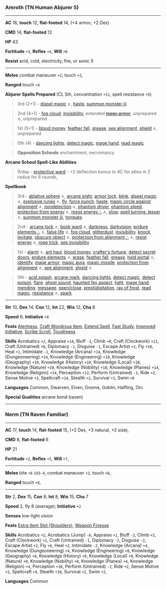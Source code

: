 ### Amroth (TN Human Abjurer 5)

---

**AC** 16,
**touch** 12,
**flat-footed** 14,
(+4 armor, +2 Dex)

**CMD** 14,
**flat-footed** 12

**HP** 43

**Fortitude** `+3`,
**Reflex** `+4`,
**Will** `+6`

**Resist** acid, cold, electricity, fire, or sonic 5

---

**Melee**
combat maneuver `+2`,
touch `+2`,

**Ranged**
touch `+4`

**Abjurer Spells Prepared**
(CL 5th, concentration `+11`, spell resistance `+5`)

> 3rd (2+1) -
  [dispel magic] &and;,
  [haste],
  [summon monster iii]

> 2nd (4+1) -
  [fog cloud],
  [invisibility],
  extended ~~[mage armor]~~,
  unprepared &and;,
  unprepared

> 1st (5+1) -
  [blood money],
  [feather fall],
  [grease],
  [see alignment],
  [shield] &and;,
  unprepared

> 0th (4) -
  [dancing lights],
  [detect magic],
  [mage hand],
  [read magic]

> **Opposition Schools**
  enchantment,
  necromancy

**Arcane School Spell-Like Abilities**

> 9/day - 
  [protective ward] - +2 deflection bonus to AC for allies in 2 radius for 6 rounds,

  [protective ward]: http://www.d20pfsrd.com/classes/core-classes/wizard/arcane-schools/paizo---arcane-schools/classic-arcane-schools/abjuration

**Spellbook**

> 3rd -
  [ablative sphere] &and;,
  [arcane sight],
  [armor lock],
  [blink],
  [dispel magic] &and;,
  [explosive runes] &and;,
  [fly],
  [force punch],
  [haste],
  [magic circle against alignment] &and;,
  [nondetection] &and;,
  [phantom driver],
  [phantom steed],
  [protection from energy] &and;,
  [resist energy &there4;] &and;,
  [slow],
  [spell turning, lesser] &and;,
  [summon monster iii],
  [tongues]

  [ablative sphere]: http://www.d20pfsrd.com/magic/all-spells/a/ablative-sphere
  [arcane sight]: http://www.d20pfsrd.com/magic/all-spells/a/arcane-sight
  [armor lock]: http://www.d20pfsrd.com/magic/all-spells/a/armor-lock
  [blink]: http://www.d20pfsrd.com/magic/all-spells/b/blink
  [dispel magic]: http://www.d20pfsrd.com/magic/all-spells/d/dispel-magic
  [explosive runes]: http://www.d20pfsrd.com/magic/all-spells/e/explosive-runes
  [fly]: http://www.d20pfsrd.com/magic/all-spells/f/fly
  [force punch]: http://www.d20pfsrd.com/magic/all-spells/f/force-punch
  [haste]: http://www.d20pfsrd.com/magic/all-spells/h/haste
  [magic circle against alignment]: http://www.d20pfsrd.com/magic/all-spells/m/magic-circle-against-evil
  [nondetection]: http://www.d20pfsrd.com/magic/all-spells/n/nondetection
  [phantom driver]: http://www.d20pfsrd.com/magic/all-spells/p/phantom-driver
  [phantom steed]: http://www.d20pfsrd.com/magic/all-spells/p/phantom-steed
  [protection from energy]: http://www.d20pfsrd.com/magic/all-spells/p/protection-from-energy
  [resist energy &there4;]: http://www.d20pfsrd.com/magic/all-spells/r/resist-energy
  [slow]: http://www.d20pfsrd.com/magic/all-spells/s/slow
  [spell turning, lesser]: http://www.d20pfsrd.com/magic/all-spells/s/spell-turning
  [summon monster iii]: http://www.d20pfsrd.com/magic/all-spells/s/summon-monster
  [tongues]: http://www.d20pfsrd.com/magic/all-spells/t/tongues

> 2nd - 
  [arcane lock] &and;,
  [book ward] &and;,
  [darkness],
  [darkvision],
  [endure elements &there4;] &and;,
  [false life] &or;,
  [fog cloud],
  [glitterdust],
  [invisibility],
  [knock],
  [levitate],
  [obscure object] &and;,
  [protection from alignment &there4;] &and;,
  [resist energy] &and;,
  [rope trick],
  [see invisibility]

  [arcane lock]: http://www.d20pfsrd.com/magic/all-spells/a/arcane-lock
  [book ward]: http://www.d20pfsrd.com/magic/all-spells/b/book_ward
  [darkness]: http://www.d20pfsrd.com/magic/all-spells/d/darkness
  [darkvision]: http://www.d20pfsrd.com/magic/all-spells/d/darkvision
  [endure elements &there4;]: http://www.d20pfsrd.com/magic/all-spells/e/endure-elements
  [false life]: http://www.d20pfsrd.com/magic/all-spells/f/false-life
  [fog cloud]: http://www.d20pfsrd.com/magic/all-spells/f/fog-cloud
  [glitterdust]: http://www.d20pfsrd.com/magic/all-spells/g/glitterdust
  [invisibility]: http://www.d20pfsrd.com/magic/all-spells/i/invisibility
  [knock]: http://www.d20pfsrd.com/magic/all-spells/k/knock
  [levitate]: http://www.d20pfsrd.com/magic/all-spells/l/levitate
  [obscure object]: http://www.d20pfsrd.com/magic/all-spells/o/obscure-object
  [protection from alignment &there4;]: http://www.d20pfsrd.com/magic/all-spells/p/protection-from-evil
  [resist energy]: http://www.d20pfsrd.com/magic/all-spells/r/resist-energy
  [rope trick]: http://www.d20pfsrd.com/magic/all-spells/r/rope-trick
  [see invisibility]: http://www.d20pfsrd.com/magic/all-spells/s/see-invisibility

> 1st -
  [alarm] &and;,
  [ant haul],
  [blood money],
  [crafter's fortune],
  [detect secret doors],
  [endure elements] &and;,
  [erase],
  [feather fall],
  [grease],
  [hold portal] &and;,
  [identify],
  [mage armor],
  [magic aura],
  [magic missile],
  [protection from alignment] &and;,
  [see alignment],
  [shield] &and;

  [alarm]: http://www.d20pfsrd.com/magic/all-spells/a/alarm
  [ant haul]: http://www.d20pfsrd.com/magic/all-spells/a/ant-haul
  [blood money]: http://www.d20pfsrd.com/magic/all-spells/b/blood-money
  [crafter's fortune]: http://www.d20pfsrd.com/magic/all-spells/c/crafter-s-fortune
  [detect secret doors]: http://www.d20pfsrd.com/magic/all-spells/d/detect-secret-doors
  [endure elements]: http://www.d20pfsrd.com/magic/all-spells/e/endure-elements
  [erase]: http://www.d20pfsrd.com/magic/all-spells/e/erase
  [feather fall]: http://www.d20pfsrd.com/magic/all-spells/f/feather-fall
  [grease]: http://www.d20pfsrd.com/magic/all-spells/g/grease
  [hold portal]: http://www.d20pfsrd.com/magic/all-spells/h/hold-portal
  [identify]: http://www.d20pfsrd.com/magic/all-spells/i/identify
  [mage armor]: http://www.d20pfsrd.com/magic/all-spells/m/mage-armor
  [magic aura]: http://www.d20pfsrd.com/magic/all-spells/m/magic-aura
  [magic missile]: http://www.d20pfsrd.com/magic/all-spells/m/magic-missile
  [protection from alignment]: http://www.d20pfsrd.com/magic/all-spells/p/protection-from-evil
  [see alignment]: http://www.d20pfsrd.com/magic/all-spells/s/see-alignment
  [shield]: http://www.d20pfsrd.com/magic/all-spells/s/shield

> 0th -
  [acid splash],
  [arcane mark],
  [dancing lights],
  [detect magic],
  [detect poison],
  [flare],
  [ghost sound],
  [haunted fey aspect],
  [light],
  [mage hand],
  [mending],
  [message],
  [open/close],
  [prestidigitation],
  [ray of frost],
  [read magic],
  [resistance] &and;,
  [spark]
  
  [acid splash]: http://www.d20pfsrd.com/magic/all-spells/a/acid-splash
  [arcane mark]: http://www.d20pfsrd.com/magic/all-spells/a/arcane-mark
  [dancing lights]: http://www.d20pfsrd.com/magic/all-spells/d/dancing-lights
  [detect magic]: http://www.d20pfsrd.com/magic/all-spells/d/detect-magic
  [detect poison]: http://www.d20pfsrd.com/magic/all-spells/d/detect-poison
  [flare]: http://www.d20pfsrd.com/magic/all-spells/f/flare
  [ghost sound]: http://www.d20pfsrd.com/magic/all-spells/g/ghost-sound
  [haunted fey aspect]: http://www.d20pfsrd.com/magic/all-spells/h/haunted-fey-aspect
  [light]: http://www.d20pfsrd.com/magic/all-spells/l/light
  [mage hand]: http://www.d20pfsrd.com/magic/all-spells/m/mage-hand
  [mending]: http://www.d20pfsrd.com/magic/all-spells/m/mending
  [message]: http://www.d20pfsrd.com/magic/all-spells/m/message
  [open/close]: http://www.d20pfsrd.com/magic/all-spells/o/open-close
  [prestidigitation]: http://www.d20pfsrd.com/magic/all-spells/p/prestidigitation
  [ray of frost]: http://www.d20pfsrd.com/magic/all-spells/r/ray-of-frost
  [read magic]: http://www.d20pfsrd.com/magic/all-spells/r/read-magic
  [resistance]: http://www.d20pfsrd.com/magic/all-spells/r/resistance
  [spark]: http://www.d20pfsrd.com/magic/all-spells/s/spark

---

**Str** 10,
**Dex** 14,
**Con** 12,
**Int** 22,
**Wis** 12,
**Cha** 8

**Speed**
6;
**Initiative**
`+8`

**Feats**
[Alertness](http://www.d20pfsrd.com/feats/general-feats/alertness---final),
[Craft Wondrous Item](http://www.d20pfsrd.com/feats/item-creation-feats/craft-wondrous-item-item-creation---final),
[Extend Spell](http://www.d20pfsrd.com/feats/metamagic-feats/extend-spell-metamagic---final),
[Fast Study](http://www.d20pfsrd.com/classes/core-classes/wizard/archetypes/paizo---wizard-archetypes/arcane-discoveries/fast-study),
[Improved Initiative](http://www.d20pfsrd.com/feats/combat-feats/improved-initiative-combat---final),
[Scribe Scroll](http://www.d20pfsrd.com/feats/item-creation-feats/scribe-scroll-item-creation---final),
[Toughness](http://www.d20pfsrd.com/feats/general-feats/toughness---final)

**Skills**
Acrobatics `+2`,
Appraise `+14`,
Bluff `-1`,
Climb `+0`,
Craft (Clockwork) `+11`,
Craft (Untrained) `+6`,
Diplomacy `-1`,
Disguise `-1`,
Escape Artist `+2`,
Fly `+10`,
Heal `+1`,
Intimidate `-1`,
Knowledge (Arcana) `+14`,
Knowledge (Dungeoneering) `+14`,
Knowledge (Engineering) `+10`,
Knowledge (Geography) `+10`,
Knowledge (History) `+10`,
Knowledge (Local) `+10`,
Knowledge (Nature) `+10`,
Knowledge (Nobility) `+10`,
Knowledge (Planes) `+14`,
Knowledge (Religion) `+14`,
Perception `+12`,
Perform (Untrained) `-1`,
Ride `+2`,
Sense Motive `+3`,
Spellcraft `+14`,
Stealth `+2`,
Survival `+1`,
Swim `+0`

**Languages**
Common,
Dwarven,
Elven,
Gnome,
Goblin,
Halfling,
Orc

**Special Qualities**
arcane bond (raven)

---

### Nerm (TN Raven Familiar)

---

**AC** 17,
**touch** 14,
**flat-footed** 15,
(+2 Dex, +3 natural, +2 size),

**CMD** 8,
**flat-footed** 6

**HP** 21

**Fortitude** `+2`,
**Reflex** `+5`,
**Will** `+7`,

---

**Melee**
bite `+6` `1d3-4`,
combat maneuver `+2`,
touch `+6`,

**Ranged**
touch `+6`,

---

**Str** 2,
**Dex** 15,
**Con** 8,
**Int** 8,
**Wis** 15,
**Cha** 7

**Speed**
2, fly 8 (average);
**Initiative**
`+2`

**Senses**
low-light vision

**Feats**
[Extra Item Slot (Shoulders)](http://www.d20pfsrd.com/feats/general-feats/extra-item-slot),
[Weapon Finesse](http://www.d20pfsrd.com/feats/combat-feats/weapon-finesse-combat---final)

**Skills**
Acrobatics `+2`,
Acrobatics (Jump) `-6`,
Appraise `+1`,
Bluff `-2`,
Climb `+2`,
Craft (Clockwork) `+1`,
Craft (Untrained) `-1`,
Diplomacy `-2`,
Disguise `-2`,
Escape Artist `+2`,
Fly `+6`,
Heal `+2`,
Intimidate `-2`,
Knowledge (Arcana) `+4`,
Knowledge (Dungeoneering) `+4`,
Knowledge (Engineering) `+0`,
Knowledge (Geography) `+0`,
Knowledge (History) `+0`,
Knowledge (Local) `+0`,
Knowledge (Nature) `+0`,
Knowledge (Nobility) `+0`,
Knowledge (Planes) `+4`,
Knowledge (Religion) `+4`,
Perception `+10`,
Perform (Untrained) `-2`,
Ride `+2`,
Sense Motive `+2`,
Spellcraft `+4`,
Stealth `+10`,
Survival `+2`,
Swim `+2`,

**Languages**
Common
